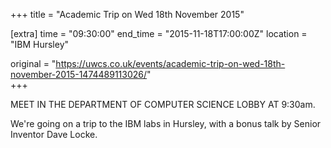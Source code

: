 +++
title = "Academic Trip on Wed 18th November 2015"

[extra]
time = "09:30:00"
end_time = "2015-11-18T17:00:00Z"
location = "IBM Hursley"

original = "https://uwcs.co.uk/events/academic-trip-on-wed-18th-november-2015-1474489113026/"    
+++

MEET IN THE DEPARTMENT OF COMPUTER SCIENCE LOBBY AT 9:30am.

We're going on a trip to the IBM labs in Hursley, with a bonus talk by Senior Inventor Dave Locke.

